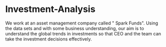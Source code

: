 # Investment-Analysis
We work at an asset management company called " Spark Funds". Using the data sets and with some business understanding, our aim is to understand the global trends in investments so that CEO and the team can take the investment decisions effectively.
